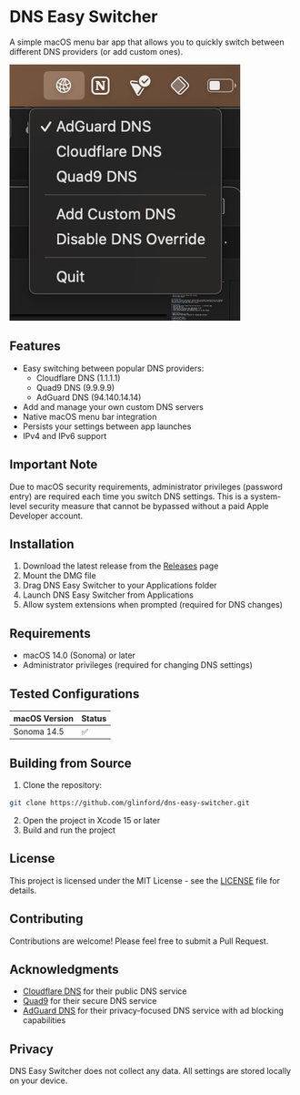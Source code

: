 # DNS Easy Switcher
A simple macOS menu bar app that allows you to quickly switch between different DNS providers (or add custom ones).

![Screenshot of DNS Easy Switcher](screenshot.png)

## Features
- Easy switching between popular DNS providers:
  - Cloudflare DNS (1.1.1.1)
  - Quad9 DNS (9.9.9.9)
  - AdGuard DNS (94.140.14.14)
- Add and manage your own custom DNS servers
- Native macOS menu bar integration
- Persists your settings between app launches
- IPv4 and IPv6 support

## Important Note
Due to macOS security requirements, administrator privileges (password entry) are required each time you switch DNS settings. This is a system-level security measure that cannot be bypassed without a paid Apple Developer account.

## Installation
1. Download the latest release from the [Releases](../../releases) page
2. Mount the DMG file
3. Drag DNS Easy Switcher to your Applications folder
4. Launch DNS Easy Switcher from Applications
5. Allow system extensions when prompted (required for DNS changes)

## Requirements
- macOS 14.0 (Sonoma) or later
- Administrator privileges (required for changing DNS settings)

## Tested Configurations
| macOS Version | Status |
|--------------|--------|
| Sonoma 14.5  | ✅     |

## Building from Source
1. Clone the repository:
```bash
git clone https://github.com/glinford/dns-easy-switcher.git
```
2. Open the project in Xcode 15 or later
3. Build and run the project

## License
This project is licensed under the MIT License - see the [LICENSE](LICENSE) file for details.

## Contributing
Contributions are welcome! Please feel free to submit a Pull Request.

## Acknowledgments
- [Cloudflare DNS](https://1.1.1.1) for their public DNS service
- [Quad9](https://quad9.net) for their secure DNS service
- [AdGuard DNS](https://adguard-dns.io/en/welcome.html) for their privacy-focused DNS service with ad blocking capabilities

## Privacy
DNS Easy Switcher does not collect any data. All settings are stored locally on your device.